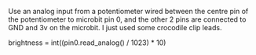 Use an analog input from a potentiometer wired between 
the centre pin of the potentiometer to microbit pin 0, 
and the other 2 pins are connected to GND 
and 3v on the microbit. I just used some crocodile clip leads.


brightness = int((pin0.read_analog() / 1023) * 10)

